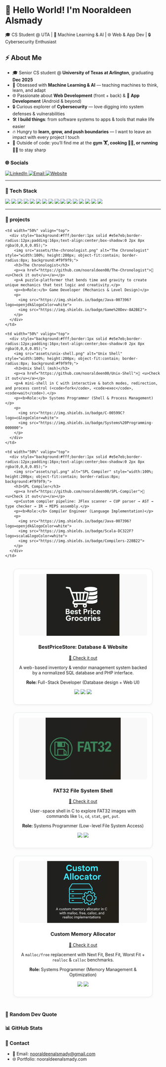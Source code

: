 <!-- Header -->
<h1 align="left">🚀 Hello World! I'm Nooraldeen Alsmady</h1>
🎓 CS Student @ UTA | 🤖 Machine Learning & AI | 🌐 Web & App Dev | 🔒 Cybersecurity Enthusiast  

## ⚡ About Me
- 🎓 Senior CS student @ **University of Texas at Arlington**, graduating **Dec 2025**  
- 🤖 Obsessed with **Machine Learning & AI** — teaching machines to think, learn, and adapt  
- 🌐 Passionate about **Web Development** (front + back) & 📱 **App Development** (Android & beyond)  
- 🔒 Curious explorer of **Cybersecurity** — love digging into system defenses & vulnerabilities  
- 🛠️ **I build things**: from software systems to apps & tools that make life easier  
- 🔥 Hungry to **learn, grow, and push boundaries** — I want to leave an impact with every project I touch  
- 💪 Outside of code: you’ll find me at the **gym 🏋️, cooking 👨‍🍳, or running 🏃‍♂️** to stay sharp  


### 🌐 Socials
<p>
  <a href="https://www.linkedin.com/in/nooraldeen-alsmady-0765a9378" target="_blank">
    <img alt="LinkedIn" src="https://img.shields.io/badge/-LinkedIn-0A66C2?logo=linkedin&logoColor=white&style=for-the-badge">
  </a>
  <a href="mailto:nooraldeenalsmady@gmail.com">
    <img alt="Email" src="https://img.shields.io/badge/-Email-D14836?logo=gmail&logoColor=white&style=for-the-badge">
  </a>
  <a href="https://nooraldeenalsmady.com">
    <img alt="Website" src="https://img.shields.io/badge/-Website-000000?logo=vercel&logoColor=white&style=for-the-badge">
  </a>
</p>

---

### 🧰 Tech Stack
<p>
  <img src="https://img.shields.io/badge/C-00599C?logo=c&logoColor=white">
  <img src="https://img.shields.io/badge/C++-00599C?logo=cplusplus&logoColor=white">
  <img src="https://img.shields.io/badge/Java-007396?logo=openjdk&logoColor=white">
  <img src="https://img.shields.io/badge/JavaScript-F7DF1E?logo=javascript&logoColor=black">
  <img src="https://img.shields.io/badge/Python-3776AB?logo=python&logoColor=white">
  <img src="https://img.shields.io/badge/MySQL-4479A1?logo=mysql&logoColor=white">
  <img src="https://img.shields.io/badge/Oracle-F80000?logo=oracle&logoColor=white">
  <img src="https://img.shields.io/badge/AWS-232F3E?logo=amazonaws&logoColor=white">
  <img src="https://img.shields.io/badge/Azure-0078D4?logo=microsoftazure&logoColor=white">
  <img src="https://img.shields.io/badge/Git-F05032?logo=git&logoColor=white">
  <img src="https://img.shields.io/badge/GitHub-181717?logo=github&logoColor=white">
  <img src="https://img.shields.io/badge/NumPy-013243?logo=numpy&logoColor=white">
  <img src="https://img.shields.io/badge/Pandas-150458?logo=pandas&logoColor=white">
  <img src="https://img.shields.io/badge/scikit--learn-F7931E?logo=scikitlearn&logoColor=white">
  <img src="https://img.shields.io/badge/HTML5-E34F26?logo=html5&logoColor=white">
  <img src="https://img.shields.io/badge/Kotlin-7F52FF?logo=kotlin&logoColor=white">
</p>

---

### 🚀 projects


<table style="width:100%; border-collapse:separate; border-spacing:20px;">

  <!-- Row 1 -->
  <tr>
    <td width="50%" valign="top">
      <div style="background:#fff;border:1px solid #e5e7eb;border-radius:12px;padding:16px;text-align:center;box-shadow:0 2px 8px rgba(0,0,0,0.05);">
        <img src="assets/store-logo.png" alt="BestPrice Store" style="width:100%; height:200px; object-fit:contain; border-radius:8px; background:#f9f9f9;">
        <h3>BestPriceStore: Database & Website</h3>
        <p><a href="https://github.com/nooraldeen00/Best-Price-Groceries">🔗 <u>Check it out</u></a></p>
        <p>A web-based inventory & vendor management system backed by a normalized SQL database and PHP interface.</p>
        <p><b>Role:</b> Full-Stack Developer (Database design + Web UI)</p>
        <p>
          <img src="https://img.shields.io/badge/MySQL-4479A1?logo=mysql&logoColor=white">
          <img src="https://img.shields.io/badge/PHP-777BB4?logo=php&logoColor=white">
          <img src="https://img.shields.io/badge/SQL-CC2927?logo=microsoftsqlserver&logoColor=white">
        </p>
      </div>
    </td>

    <td width="50%" valign="top">
      <div style="background:#fff;border:1px solid #e5e7eb;border-radius:12px;padding:16px;text-align:center;box-shadow:0 2px 8px rgba(0,0,0,0.05);">
        <img src="assets/the-chronologist.png" alt="The Chronologist" style="width:100%; height:200px; object-fit:contain; border-radius:8px; background:#f9f9f9;">
        <h3>The Chronologist</h3>
        <p><a href="https://github.com/nooraldeen00/The-Chronologist">🔗 <u>Check it out</u></a></p>
        <p>A puzzle-platformer that bends time and gravity to create unique mechanics that test logic and creativity.</p>
        <p><b>Role:</b> Game Developer (Mechanics & Level Design)</p>
        <p>
          <img src="https://img.shields.io/badge/Java-007396?logo=openjdk&logoColor=white">
          <img src="https://img.shields.io/badge/Game%20Dev-8A2BE2">
        </p>
      </div>
    </td>
  </tr>

  <!-- Row 2 -->
  <tr>
    <td width="50%" valign="top">
      <div style="background:#fff;border:1px solid #e5e7eb;border-radius:12px;padding:16px;text-align:center;box-shadow:0 2px 8px rgba(0,0,0,0.05);">
        <img src="assets/FAT32.png" alt="FAT32 File System" style="width:100%; height:200px; object-fit:contain; border-radius:8px; background:#f9f9f9;">
        <h3>FAT32 File System Shell</h3>
        <p><a href="https://github.com/nooraldeen00/FAT32">🔗 <u>Check it out</u></a></p>
        <p>User-space shell in C to explore FAT32 images with commands like <code>ls</code>, <code>cd</code>, <code>stat</code>, <code>get</code>, <code>put</code>.</p>
        <p><b>Role:</b> Systems Programmer (Low-level File System Access)</p>
        <p>
          <img src="https://img.shields.io/badge/C-00599C?logo=c&logoColor=white">
          <img src="https://img.shields.io/badge/File%20Systems-808080">
        </p>
      </div>
    </td>

    <td width="50%" valign="top">
      <div style="background:#fff;border:1px solid #e5e7eb;border-radius:12px;padding:16px;text-align:center;box-shadow:0 2px 8px rgba(0,0,0,0.05);">
        <img src="assets/unix-shell.png" alt="Unix Shell" style="width:100%; height:200px; object-fit:contain; border-radius:8px; background:#f9f9f9;">
        <h3>Unix Shell (msh)</h3>
        <p><a href="https://github.com/nooraldeen00/Unix-Shell">🔗 <u>Check it out</u></a></p>
        <p>A mini-shell in C with interactive & batch modes, redirection, and process control (<code>fork</code>, <code>exec</code>, <code>wait</code>).</p>
        <p><b>Role:</b> Systems Programmer (Shell & Process Management)</p>
        <p>
          <img src="https://img.shields.io/badge/C-00599C?logo=c&logoColor=white">
          <img src="https://img.shields.io/badge/Systems%20Programming-000000">
        </p>
      </div>
    </td>
  </tr>

  <!-- Row 3 -->
  <tr>
    <td width="50%" valign="top">
      <div style="background:#fff;border:1px solid #e5e7eb;border-radius:12px;padding:16px;text-align:center;box-shadow:0 2px 8px rgba(0,0,0,0.05);">
        <img src="assets/Custom-Allocator.png" alt="Custom Allocator" style="width:100%; height:200px; object-fit:contain; border-radius:8px; background:#f9f9f9;">
        <h3>Custom Memory Allocator</h3>
        <p><a href="https://github.com/nooraldeen00/Custom-Allocator">🔗 <u>Check it out</u></a></p>
        <p>A <code>malloc/free</code> replacement with Next Fit, Best Fit, Worst Fit + <code>realloc</code> & <code>calloc</code> benchmarks.</p>
        <p><b>Role:</b> Systems Programmer (Memory Management & Optimization)</p>
        <p>
          <img src="https://img.shields.io/badge/C-00599C?logo=c&logoColor=white">
          <img src="https://img.shields.io/badge/Memory%20Management-FF4500">
        </p>
      </div>
    </td>

    <td width="50%" valign="top">
      <div style="background:#fff;border:1px solid #e5e7eb;border-radius:12px;padding:16px;text-align:center;box-shadow:0 2px 8px rgba(0,0,0,0.05);">
        <img src="assets/spl.png" alt="SPL Compiler" style="width:100%; height:200px; object-fit:contain; border-radius:8px; background:#f9f9f9;">
        <h3>SPL Compiler</h3>
        <p><a href="https://github.com/nooraldeen00/SPL-Compiler">🔗 <u>Check it out</u></a></p>
        <p>Custom compiler pipeline: JFlex scanner → CUP parser → AST → type checker → IR → MIPS assembly.</p>
        <p><b>Role:</b> Compiler Engineer (Language Implementation)</p>
        <p>
          <img src="https://img.shields.io/badge/Java-007396?logo=openjdk&logoColor=white">
          <img src="https://img.shields.io/badge/Scala-DC322F?logo=scala&logoColor=white">
          <img src="https://img.shields.io/badge/Compilers-228B22">
        </p>
      </div>
    </td>
  </tr>

</table>

### 🧠 Random Dev Quote


### 📊 GitHub Stats



### 📝 Contact
- 📧 Email: nooraldeenalsmady@gmail.com  
- 🌐 Portfolio: nooraldeenalsmady.com  

